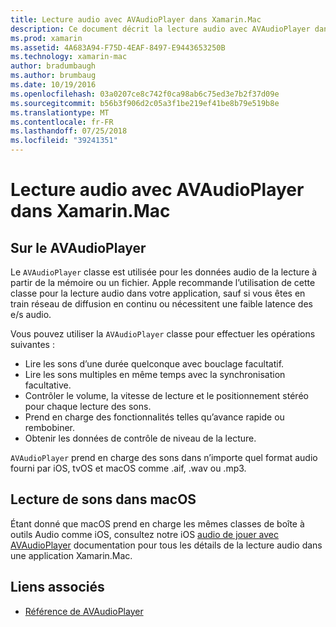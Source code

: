 ```yaml
---
title: Lecture audio avec AVAudioPlayer dans Xamarin.Mac
description: Ce document décrit la lecture audio avec AVAudioPlayer dans une application Xamarin.Mac. Il aborde AVAudioPlayer à un niveau élevé et les liens vers d’autres documents qu’il explore plus en détail.
ms.prod: xamarin
ms.assetid: 4A683A94-F75D-4EAF-8497-E9443653250B
ms.technology: xamarin-mac
author: bradumbaugh
ms.author: brumbaug
ms.date: 10/19/2016
ms.openlocfilehash: 03a0207ce8c742f0ca98ab6c75ed3e7b2f37d09e
ms.sourcegitcommit: b56b3f906d2c05a3f1be219ef41be8b79e519b8e
ms.translationtype: MT
ms.contentlocale: fr-FR
ms.lasthandoff: 07/25/2018
ms.locfileid: "39241351"
---
```

# <a name="playing-sound-with-avaudioplayer-in-xamarinmac"></a>Lecture audio avec AVAudioPlayer dans Xamarin.Mac

## <a name="about-the-avaudioplayer"></a>Sur le AVAudioPlayer

Le `AVAudioPlayer` classe est utilisée pour les données audio de la lecture à partir de la mémoire ou un fichier. Apple recommande l’utilisation de cette classe pour la lecture audio dans votre application, sauf si vous êtes en train réseau de diffusion en continu ou nécessitent une faible latence des e/s audio.

Vous pouvez utiliser la `AVAudioPlayer` classe pour effectuer les opérations suivantes :

- Lire les sons d’une durée quelconque avec bouclage facultatif.
- Lire les sons multiples en même temps avec la synchronisation facultative.
- Contrôler le volume, la vitesse de lecture et le positionnement stéréo pour chaque lecture des sons.
- Prend en charge des fonctionnalités telles qu’avance rapide ou rembobiner.
- Obtenir les données de contrôle de niveau de la lecture.

`AVAudioPlayer` prend en charge des sons dans n’importe quel format audio fourni par iOS, tvOS et macOS comme .aif, .wav ou .mp3.

## <a name="playing-sounds-in-macos"></a>Lecture de sons dans macOS

Étant donné que macOS prend en charge les mêmes classes de boîte à outils Audio comme iOS, consultez notre iOS [audio de jouer avec AVAudioPlayer](https://github.com/xamarin/recipes/tree/master/Recipes/ios/media/sound/avaudioplayer) documentation pour tous les détails de la lecture audio dans une application Xamarin.Mac.

## <a name="related-links"></a>Liens associés

- [Référence de AVAudioPlayer](https://developer.apple.com/documentation/avfoundation/avaudioplayer)
